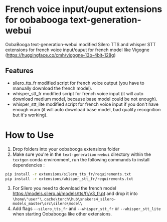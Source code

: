 # French voice input/ouput extensions for oobabooga text-generation-webui 
OobaBooga text-generation-webui modified Silero TTS and whisper STT extensions for french voice input/ouput for french model like Vigogne (https://huggingface.co/cmh/vigogne-13b-4bit-128g)

## Features
- silero_tts_fr modified script for french voice output (you have to manually download the french model).
- whisper_stt_fr modified script for french voice input (it will auto download medium model, because base model could be not enough).
- whisper_stt_lite modified script for french voice input if you don't have enough vram (it will auto download base model,  bad quality recognition but it's working).

# How to Use
1. Drop folders into your oobabooga extensions folder
2. Make sure you're in the `text-generation-webui` directory within the `textgen` conda environment, run the following commands to install dependencies :
```bash
pip install -r extensions/silero_tts_fr/requirements.txt
pip install -r extensions/whisper_stt_fr/requirements.txt
```
3. For Silero you need to download the french model 
https://models.silero.ai/models/tts/fr/v3_fr.pt
and drop it into `\home\"user"\.cache\torch\hub\snakers4_silero-models_master\src\silero\model\`
4. Add flags `--silero_tts_fr` and `--whisper_stt_fr` or `--whisper_stt_lite` when starting Oobabooga like other extensions.

